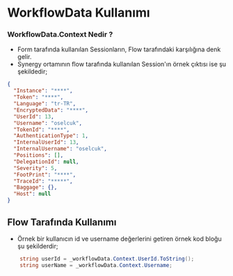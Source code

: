 # WorkflowData Kullanımı
### WorkflowData.Context Nedir ?
-   Form tarafında kullanılan Sessionların, Flow tarafındaki karşılığına denk gelir.
-   Synergy ortamının flow tarafında kullanılan Session'ın örnek çıktısı ise şu şekildedir;  
```json
{
  "Instance": "****",
  "Token": "****",
  "Language": "tr-TR",
  "EncryptedData": "****",
  "UserId": 13,
  "Username": "oselcuk",
  "TokenId": "****",
  "AuthenticationType": 1,
  "InternalUserId": 13,
  "InternalUsername": "oselcuk",
  "Positions": [],
  "DelegationId": null,
  "Severity": 5,
  "FootPrint": "****",
  "TraceId": "*****",
  "Baggage": {},
  "Host": null
}
```
## Flow Tarafında Kullanımı
- Örnek bir kullanıcın id ve username değerlerini getiren örnek kod bloğu şu şekilderdir;

```csharp
    string userId = _workflowData.Context.UserId.ToString();
    string userName = _workflowData.Context.Username;
```